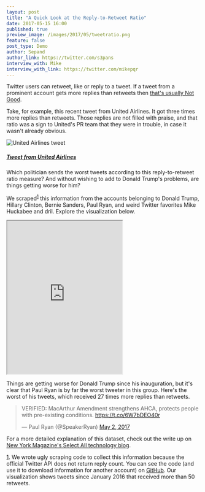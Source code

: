 ```yaml
---
layout: post
title: "A Quick Look at the Reply-to-Retweet Ratio"
date: 2017-05-15 16:00
published: true
preview_image: /images/2017/05/tweetratio.png
feature: false
post_type: Demo
author: Sepand
author_link: https://twitter.com/s3pans
interview_with: Mike
interview_with_link: https://twitter.com/mikepqr
---
```


Twitter users can retweet, like or reply to a tweet. If a tweet from a
prominent account gets more replies than retweets then [that's usually Not
Good](http://www.esquire.com/news-politics/news/a54440/twitter-ratio-reply/).

Take, for example, this recent tweet from United Airlines. It got three
times more replies than retweets. Those replies are not filled with praise, and
that ratio was a sign to United's PR team that they were in trouble, in case it
wasn't already obvious.

![United Airlines tweet](/images/2017/05/united_airlines_tweet.png)

##### [Tweet from United Airlines](https://twitter.com/united/status/851471781827420160)

Which politician sends the worst tweets according to this reply-to-retweet
ratio measure? And without wishing to add to Donald Trump's problems, are
things getting worse for him?

We scraped<sup><a name="footnote1ref" href="#footnote1">1</a></sup> this information from the accounts
belonging to Donald Trump, Hillary Clinton, Bernie Sanders, Paul Ryan, and
weird Twitter favorites Mike Huckabee and dril. Explore the visualization
below.

<iframe class="ffl-demo" src="http://fastforwardlabs.github.io/tweetratio/" height="400px"></iframe>

Things are getting worse for Donald Trump since his inauguration, but it's
clear that Paul Ryan is by far the worst tweeter in this group. Here's the
worst of his tweets, which received 27 times more replies than retweets.

<blockquote class="twitter-tweet" data-lang="en"><p lang="en"
dir="ltr">VERIFIED: MacArthur Amendment strengthens AHCA, protects people with
pre-existing conditions. <a
href="https://t.co/6W7bDEO40r">https://t.co/6W7bDEO40r</a></p>&mdash; Paul Ryan
(@SpeakerRyan) <a
href="https://twitter.com/SpeakerRyan/status/859442620187193345">May 2,
2017</a></blockquote> <script async src="//platform.twitter.com/widgets.js"
charset="utf-8"></script>

For a more detailed explanation of this dataset, check out the write up on [New
York Magazine's Select All technology
blog](http://nymag.com/selectall/2017/05/paul-ryan-has-worst-ratio-on-twitter.html).

<a name="footnote1" href="#footnote1ref">1</a>. We wrote ugly scraping code to
collect this information because the official Twitter API does not return reply
count. You can see the code (and use it to download information for another
account) on [GitHub](https://github.com/fastforwardlabs/tweetratio). Our
visualization shows tweets since January 2016 that received more than 50
retweets.
